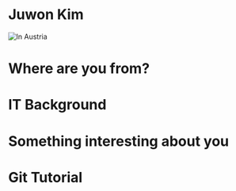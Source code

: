 # Juwon Kim
![In Austria](/images/selfi.jpg)
# Where are you from?
# IT Background
# Something interesting about you
# Git Tutorial
